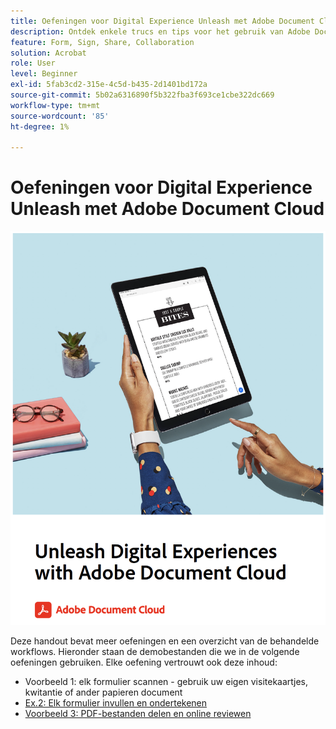 ```yaml
---
title: Oefeningen voor Digital Experience Unleash met Adobe Document Cloud
description: Ontdek enkele trucs en tips voor het gebruik van Adobe Document Cloud
feature: Form, Sign, Share, Collaboration
solution: Acrobat
role: User
level: Beginner
exl-id: 5fab3cd2-315e-4c5d-b435-2d1401bd172a
source-git-commit: 5b02a6316890f5b322fba3f693ce1cbe322dc669
workflow-type: tm+mt
source-wordcount: '85'
ht-degree: 1%

---
```


# Oefeningen voor Digital Experience Unleash met Adobe Document Cloud

[![afbeelding](assets/rebrand.png)](assets/Unleash_Digital_Experiences_with_Adobe_Document_Cloud.pdf)

Deze handout bevat meer oefeningen en een overzicht van de behandelde workflows. Hieronder staan de demobestanden die we in de volgende oefeningen gebruiken. Elke oefening vertrouwt ook deze inhoud:

* Voorbeeld 1: elk formulier scannen - gebruik uw eigen visitekaartjes, kwitantie of ander papieren document
* [Ex.2: Elk formulier invullen en ondertekenen](assets/03_FillSignScan.zip)
* [Voorbeeld 3: PDF-bestanden delen en online reviewen](assets/01_Review.zip)
